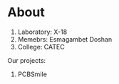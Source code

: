 # About

1. Laboratory: X-18
2. Memebrs: Esmagambet Doshan
3. College: CATEC

Our projects:
1. PCBSmile
